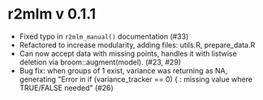 # r2mlm v 0.1.1

* Fixed typo in `r2mlm_manual()` documentation (#33)
* Refactored to increase modularity, adding files: utils.R, prepare_data.R
* Can now accept data with missing points, handles it with listwise deletion via broom::augment(model). (#23, #29)
* Bug fix: when groups of 1 exist, variance was returning as NA, generating "Error in if (variance_tracker == 0) { : missing value where TRUE/FALSE needed" (#26)
